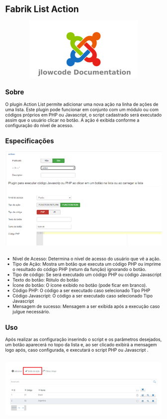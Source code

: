 # Fabrik List Action

<div align="center">
  <img src="./.github/jlowcodelogo.png" width="350" />
</div>




## Sobre
<p>O plugin Action List permite adicionar uma nova ação na linha de ações de uma lista. Este plugin pode funcionar em conjunto com um módulo ou com códigos próprios em PHP ou Javascript, o script cadastrado será executado assim que o usuário clicar no botão. A ação é exibida conforme a configuração do nível de acesso.</p>

## Especificações
<div align="center">
  <img src="./.github/1.png" />
</div>
<br />

- Nível de Acesso: Determina o nível de acesso do usuário que vê a ação.
- Tipo de Ação: Mostra um botão que executa um código PHP ou imprime o resultado do código PHP (return da função) ignorando o botão.
- Tipo de código: Se será executado um código PHP ou código Javascript
- Texto do botão: Rótulo do botão
- Ícone do botão: O ícone exibido no botão (pode ficar em branco).
- Código PHP: O código a ser executado caso selecionado Tipo PHP
- Código Javascript: O código a ser executado caso selecionado Tipo Javascript
- Mensagem de sucesso: Mensagem a ser exibida após a execução caso julgue necessário.

## Uso

<p>Após realizar as configuração inserindo o script e os parâmetros desejados, um botão aparecerá no topo da lista e, ao ser clicado exibirá a mensagem logo após, caso configurada, e executará o script PHP ou Javascript .</p>

<br />
<div align="center">
  <img src="./.github/2.png" />
</div>
